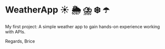 # WeatherApp ☀️ 🌦️ ⛈️ ❄️ ☂️
My first project: A simple weather app to gain hands-on experience working with APIs.

Regards,
Brice

